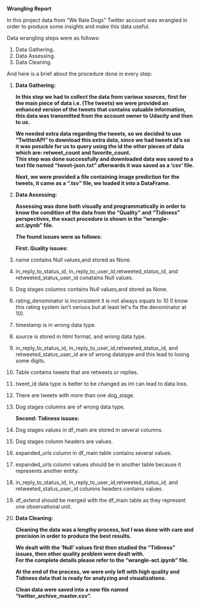**Wrangling Report**

In this project data from “We Rate Dogs” Twitter account was wrangled in order to produce some insights and make this data useful.

Data wrangling steps were as follows:

1.  Data Gathering.
2.  Data Assessing.
3.  Data Cleaning.

And here is a brief about the procedure done in every step:

1.  **Data Gathering:**

    **In this step we had to collect the data from various sources, first for the main piece of data i.e. (The tweets) we were provided an enhanced version of the tweets that contains valuable information, this data was transmitted from the account owner to Udacity and then to us.**

    **We needed extra data regarding the tweets, so we decided to use “TwitterAPI” to download this extra data, since we had tweets id’s so it was possible for us to query using the id the other pieces of data which are: retweet_count and favorite_count.  
    This step was done successfully and downloaded data was saved to a text file named “tweet-json.txt” afterwards it was saved as a ‘csv’ file.**

    **Next, we were provided a file containing image prediction for the tweets, it came as a “.tsv” file, we loaded it into a DataFrame.**

2.  **Data Assessing:**

    **Assessing was done both visually and programmatically in order to know the condition of the data from the “Quality” and “Tidiness” perspectives, the exact procedure is shown in the “wrangle-act.ipynb” file.**

    **The found issues were as follows:**

    **First: Quality issues:**

3.  name contains Null values,and stored as None.
4.  in_reply_to_status_id, in_reply_to_user_id,retweeted_status_id, and retweeted_status_user_id conatains Null values.
5.  Dog stages columns contains Null values,and stored as None.
6.  rating_denominator is inconsistent it is not always equals to 10 (I know this rating system isn't seriuos but at least let's fix the denominator at 10).
7.  timestamp is in wrong data type.
8.  source is stored in html format, and wrong data type.
9.  in_reply_to_status_id, in_reply_to_user_id,retweeted_status_id, and retweeted_status_user_id are of wrong datatype and this lead to losing some digits.
10. Table contains tweets that are retweets or replies.
11. tweet_id data type is better to be changed as int can lead to data loss.
12. There are tweets with more than one dog_stage.
13. Dog stages columns are of wrong data type.

    **Second: Tidiness issues:**

14. Dog stages values in df_main are stored in several columns.
15. Dog stages column headers are values.
16. expanded_urls column in df_main table contains several values.
17. expanded_urls column values should be in another table because it represents another entity.
18. in_reply_to_status_id, in_reply_to_user_id,retweeted_status_id, and retweeted_status_user_id columns headers contains values.
19. df_extend should be merged with the df_main table as they represent one observational unit.
20. **Data Cleaning:**

    **Cleaning the data was a lengthy process, but I was done with care and precision in order to produce the best results.**

    **We dealt with the ‘Null’ values first then studied the “Tidiness” issues, then other quality problem were dealt with.  
    For the complete details please refer to the “wrangle-act.ipynb” file.**

    **At the end of the process, we were only left with high quality and Tidiness data that is ready for analyzing and visualizations.**

    **Clean data were saved into a new file named “twitter_archive_master.csv”.**

